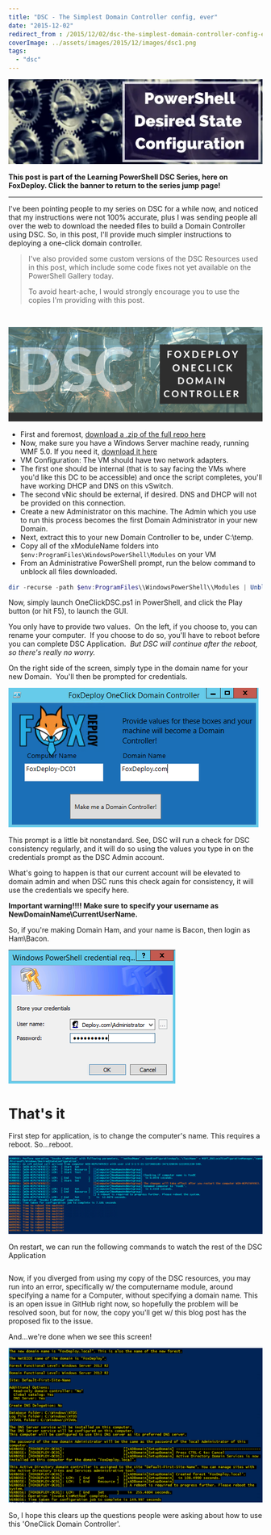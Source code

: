 ```yaml
---
title: "DSC - The Simplest Domain Controller config, ever"
date: "2015-12-02"
redirect_from : /2015/12/02/dsc-the-simplest-domain-controller-config-ever
coverImage: ../assets/images/2015/12/images/dsc1.png
tags: 
  - "dsc"
---
```


[![IntroToDsc](../series/images/series_dscsidebar.webp)](/series/LearningDSC)

**This post is part of the Learning PowerShell DSC Series, here on FoxDeploy. Click the banner to return to the series jump page!**

* * *

I've been pointing people to my series on DSC for a while now, and noticed that my instructions were not 100% accurate, plus I was sending people all over the web to download the needed files to build a Domain Controller using DSC. So, in this post, I'll provide much simpler instructions to deploying a one-click domain controller.

> I've also provided some custom versions of the DSC Resources used in this post, which include some code fixes not yet available on the PowerShell Gallery today.
> 
> To avoid heart-ache, I would strongly encourage you to use the copies I'm providing with this post.

 

![DSC](../assets/images/2015/12/images/dsc1.png)

- First and foremost, [download a .zip of the full repo here](https://github.com/1RedOne/DSC_OneClick-DomainController)
- Now, make sure you have a Windows Server machine ready, running WMF 5.0. If you need it, [download it here](https://www.microsoft.com/en-us/download/details.aspx?id=50395)
- VM Configuration: The VM should have two network adapters.
- The first one should be internal (that is to say facing the VMs where you'd like this DC to be accessible) and once the script completes, you'll have working DHCP and DNS on this vSwitch.
- The second vNic should be external, if desired. DNS and DHCP will not be provided on this connection.
- Create a new Administrator on this machine. The Admin which you use to run this process becomes the first Domain Administrator in your new Domain.
- Next, extract this to your new Domain Controller to be, under C:\\temp.
- Copy all of the xModuleName folders into `$env:ProgramFiles\WindowsPowerShell\Modules` on your VM
- From an Administrative PowerShell prompt, run the below command to unblock all files downloaded.

```powershell
dir -recurse -path $env:ProgramFiles\\WindowsPowerShell\\Modules | Unblock-File 
```

Now, simply launch OneClickDSC.ps1 in PowerShell, and click the Play button (or hit F5), to launch the GUI.

You only have to provide two values.  On the left, if you choose to, you can rename your computer.  If you choose to do so, you'll have to reboot before you can complete DSC Application.  _But DSC will continue after the reboot, so there's really no worry._

On the right side of the screen, simply type in the domain name for your new Domain.  You'll then be prompted for credentials.

![IntroToDsc](../assets/images/2015/12/images/DSCPrompt.png)

This prompt is a little bit nonstandard. See, DSC will run a check for DSC consistency regularly, and it will do so using the values you type in on the credentials prompt as the DSC Admin account.

What's going to happen is that our current account will be elevated to domain admin and when DSC runs this check again for consistency, it will use the credentials we specify here.

**Important warning!!!! Make sure to specify your username as NewDomainName\\CurrentUserName.** 

So, if you're making Domain Ham, and your name is Bacon, then login as Ham\\Bacon.

![IntroToDsc](../assets/images/2015/12/images/DomainAdminCreds.png)

# That's it

First step for application, is to change the computer's name. This requires a reboot. So...reboot.

![IntroToDsc](../assets/images/2015/12/images/RebootToChangeTheName.png)

On restart, we can run the following commands to watch the rest of the DSC Application

```powershell #Pause the last application Stop-DSCConfiguration -Force #Resume so we can watch it Start-DscConfiguration -ComputerName localhost -Wait -Force -Verbose -UseExisting 
```

Now, if you diverged from using my copy of the DSC resources, you may run into an error, specifically w/ the computername module, around specifying a name for a Computer, without specifying a domain name. This is an open issue in GitHub right now, so hopefully the problem will be resolved soon, but for now, the copy you'll get w/ this blog post has the proposed fix to the issue.

And...we're done when we see this screen!

![IntroToDsc](../assets/images/2015/12/images/NewDomain.png)

So, I hope this clears up the questions people were asking about how to use this 'OneClick Domain Controller'.
